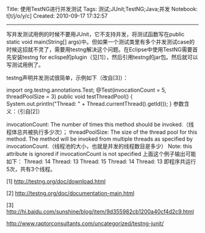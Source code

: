 Title: 使用TestNG进行并发测试
Tags: 测试;JUnit;TestNG;Java;并发
Notebook: t[t/j/o/y/c]
Created: 2010-09-17 17:32:57

------

写并发测试用例的时候不要用JUnit，它不支持并发，将测试函数写在public static void main(String[] args)中。但如果一个测试类里有多个并发测试case的时候这招就不灵了，需要用testng解决这个问题。在Eclipse中使用TestNG需要首先安装testng for eclispe的plugin（见[1]），然后引用testng的jar包。然后就可以写测试用例了。

testng声明并发测试很简单，示例如下（改自[3]）：

 import org.testng.annotations.Test; @Test(invocationCount = 5, threadPoolSize = 3) 
public void testThreadPool() { 
 System.out.println("Thread: " + Thread.currentThread().getId()); 
} 
参数含义：（引自[2]）

invocationCount: The number of times this method should be invoked.（线程体总共被执行多少次）； 
threadPoolSize: The size of the thread pool for this method. The method will be invoked from multiple threads as specified by invocationCount.（线程池的大小，也就是并发的线程数目是多少） 
Note: this attribute is ignored if invocationCount is not specified 
上面这个例子输出可能如下： Thread: 14 
Thread: 13 
Thread: 15 
Thread: 14 
Thread: 13 
即程序共运行5次，共有3个线程。

 

[1] http://testng.org/doc/download.html 

[2] http://testng.org/doc/documentation-main.html 

[3] http://hi.baidu.com/sunshine/blog/item/9d355982cb1200a40cf4d2c9.html 

 http://www.raptorconsultants.com/uncategorized/testng-junit/